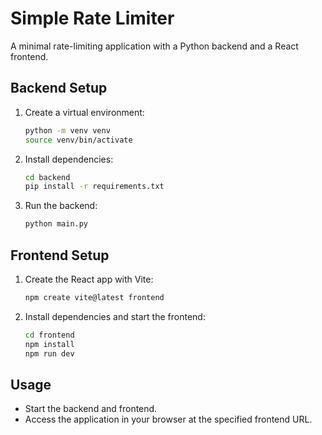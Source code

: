 # Simple Rate Limiter

A minimal rate-limiting application with a Python backend and a React frontend.

## Backend Setup

1. Create a virtual environment:
   ```bash
   python -m venv venv
   source venv/bin/activate
   ```
2. Install dependencies:
   ```bash
   cd backend
   pip install -r requirements.txt
   ```
3. Run the backend:
   ```bash
   python main.py
   ```

## Frontend Setup

1. Create the React app with Vite:
   ```bash
   npm create vite@latest frontend
   ```
2. Install dependencies and start the frontend:
   ```bash
   cd frontend
   npm install
   npm run dev
   ```

## Usage

- Start the backend and frontend.
- Access the application in your browser at the specified frontend URL.
